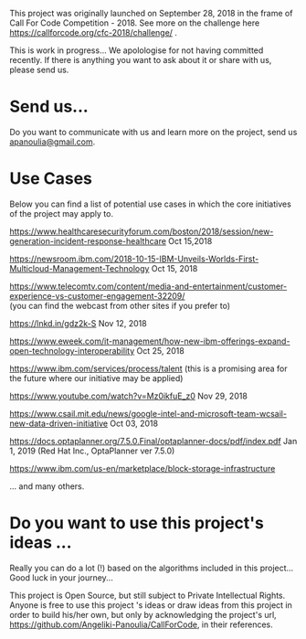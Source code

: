 
This project was originally launched on September 28, 2018 in the frame of Call For Code Competition - 2018.
See more on the challenge here https://callforcode.org/cfc-2018/challenge/ .

This is work in progress... We apolologise for not having committed recently. If there is anything you want to
ask about it or share with us, please send us.


# Send us...
 
   Do you want to communicate with us and learn more on the project, send us apanoulia@gmail.com.


# Use Cases   

  Below you can find a list of potential use cases in which the core initiatives of the project may apply to.
 
  https://www.healthcaresecurityforum.com/boston/2018/session/new-generation-incident-response-healthcare
   Oct 15,2018
   
  https://newsroom.ibm.com/2018-10-15-IBM-Unveils-Worlds-First-Multicloud-Management-Technology
   Oct 15, 2018
   
  https://www.telecomtv.com/content/media-and-entertainment/customer-experience-vs-customer-engagement-32209/  
   (you can find the webcast from other sites if you prefer to)
   
  https://lnkd.in/gdz2k-S
   Nov 12, 2018
   
  https://www.eweek.com/it-management/how-new-ibm-offerings-expand-open-technology-interoperability
   Oct 25, 2018
   
  https://www.ibm.com/services/process/talent
   (this is a promising area for the future where our initiative may be applied)
   
  https://www.youtube.com/watch?v=Mz0ikfuE_z0
   Nov 29, 2018
   
  https://www.csail.mit.edu/news/google-intel-and-microsoft-team-wcsail-new-data-driven-initiative
   Oct 03, 2018
   
  https://docs.optaplanner.org/7.5.0.Final/optaplanner-docs/pdf/index.pdf
   Jan 1, 2019 (Red Hat Inc., OptaPlanner ver 7.5.0)
   
  https://www.ibm.com/us-en/marketplace/block-storage-infrastructure
  
  ... and many others.
  
  
# Do you want to use this project's ideas ...
   
  Really you can do a lot (!) based on the algorithms included in this project... Good luck in your journey...
     
  This project is Open Source, but still subject to Private Intellectual Rights.
  Anyone is free to use this project 's ideas or draw ideas from this project in order to build his/her own, but
  only by acknowledging the project's url, https://github.com/Angeliki-Panoulia/CallForCode, in their references.

  
    
  
